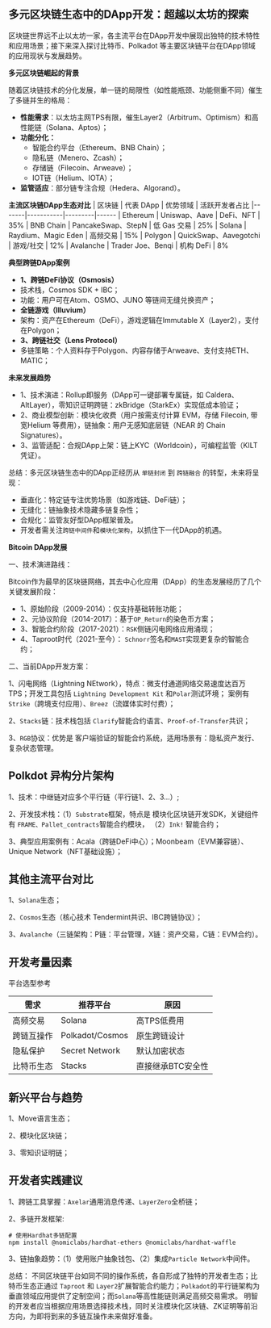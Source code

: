 ## 多元区块链生态中的DApp开发：超越以太坊的探索

区块链世界远不止以太坊一家，各主流平台在DApp开发中展现出独特的技术特性和应用场景；接下来深入探讨比特币、Polkadot 等主要区块链平台在DApp领域的应用现状与发展趋势。

**多元区块链崛起的背景**

随着区块链技术的分化发展，单一链的局限性（如性能瓶颈、功能侧重不同）催生了多链并生的格局：
- **性能需求**：以太坊主网TPS有限，催生Layer2（Arbitrum、Optimism）和高性能链（Solana、Aptos）；
- **功能分化：**
   - 智能合约平台（Ethereum、BNB Chain）；
   - 隐私链（Menero、Zcash）；
   - 存储链（Filecoin、Arweave）；
   - IOT链（Helium、IOTA）；
- **监管适应**：部分链专注合规（Hedera、Algorand）。

**主流区块链DApp生态对比**
| 区块链	| 代表 DApp	| 优势领域	| 活跃开发者占比
|-------|-----------|---------|------
| Ethereum	| Uniswap、Aave	| DeFi、NFT	| 35%
| BNB Chain	| PancakeSwap、StepN	| 低 Gas 交易	| 25%
| Solana	| Raydium、Magic Eden	| 高频交易	| 15%
| Polygon	| QuickSwap、Aavegotchi	| 游戏/社交	| 12%
| Avalanche	| Trader Joe、Benqi	| 机构 DeFi	| 8%

**典型跨链DApp案例**
- **1、跨链DeFi协议（Osmosis）**
- 技术栈，Cosmos SDK + IBC；
- 功能：用户可在Atom、OSMO、JUNO 等链间无缝兑换资产；
- **全链游戏（Illuvium）**
- 架构：资产在Ethereum（DeFi），游戏逻辑在Immutable X（Layer2），支付在Polygon；
- **3、跨链社交（Lens Protocol）**
- 多链策略：个人资料存于Polygon、内容存储于Arweave、支付支持ETH、MATIC；

**未来发展趋势**
- 1、技术演进：Rollup即服务（DApp可一键部署专属链，如 Caldera、AltLayer），零知识证明跨链：zkBridge（StarkEx）实现低成本验证；
- 2、商业模型创新：模块化收费（用户按需支付计算 EVM，存储 Filecoin, 带宽Helium 等费用），链抽象：用户无感知底层链（NEAR 的 Chain Signatures）。
- 3、监管适配：合规DApp上架：链上KYC（Worldcoin），可编程监管（KILT凭证）。

总结：多元区块链生态中的DApp正经历从 `单链封闭` 到 `跨链融合` 的转型，未来将呈现：
   - 垂直化：特定链专注优势场景（如游戏链、DeFi链）；
   - 无缝化：链抽象技术隐藏多链复杂性；
   - 合规化：监管友好型DApp框架普及。
   - 开发者需关注`跨链中间件`和`模块化架构`，以抓住下一代DApp的机遇。

**Bitcoin DApp发展**

一、技术演进路线：

Bitcoin作为最早的区块链网络，其去中心化应用（DApp）的生态发展经历了几个关键发展阶段：

- 1、原始阶段（2009-2014）：仅支持基础转账功能；
- 2、元协议阶段（2014-2017）：基于`OP_Return`的染色币方案；
- 3、智能合约阶段（2017-2021）：`RSK`侧链闪电网络应用涌现；
- 4、Taproot时代（2021-至今）： `Schnorr`签名和`MAST`实现更复杂的智能合约；

二、当前DApp开发方案：

1、闪电网络（Lightning NEtwork），特点：微支付通道网络交易速度达百万TPS；开发工具包括 `Lightning Development Kit` 和`Polar`测试环境； 案例有`Strike`（跨境支付应用）、`Breez`（流媒体实时付费）；

2、`Stacks`链：技术栈包括 `Clarify`智能合约语言、`Proof-of-Transfer`共识；

3、`RGB`协议：优势是 客户端验证的智能合约系统，适用场景有：隐私资产发行、复杂状态管理。

## Polkdot 异构分片架构

1、技术：中继链对应多个平行链（平行链1、2、3...）;

2、开发技术栈：（1）`Substrate`框架，特点是 模块化区块链开发SDK，关键组件有 `FRAME、Pallet_contracts`智能合约模块， （2）`Ink!` 智能合约；

3、典型应用案例有：Acala（跨链DeFi中心）；Moonbeam（EVM兼容链）、Unique Network（NFT基础设施）；

## 其他主流平台对比

1、`Solana`生态；

2、`Cosmos`生态（核心技术 Tendermint共识、IBC跨链协议）；

3、`Avalanche`（三链架构：P链：平台管理，X链：资产交易，C链：EVM合约）。

## 开发考量因素

平台选型参考

| 需求	      | 推荐平台	      | 原因
|-------------|-----------------|----------
| 高频交易	    | Solana	        | 高TPS低费用
| 跨链互操作	  | Polkadot/Cosmos	| 原生跨链设计
| 隐私保护	    | Secret Network	| 默认加密状态
| 比特币生态	  | Stacks	        | 直接继承BTC安全性


## 新兴平台与趋势

1、Move语言生态；

2、模块化区块链；

3、零知识证明链；

## 开发者实践建议

1、跨链工具掌握：`Axelar`通用消息传递、`LayerZero`全桥链；

2、多链开发框架:
```
# 使用Hardhat多链配置
npm install @nomiclabs/hardhat-ethers @nomiclabs/hardhat-waffle
```
3、链抽象趋势：（1）使用账户抽象钱包、（2）集成`Particle Network`中间件。

总结： 不同区块链平台如同不同的操作系统，各自形成了独特的开发者生态；比特币生态正通过 `Taproot` 和 `Layer2`扩展智能合约能力；`Polkadot`的平行链架构为垂直领域应用提供了定制空间；而`Solana`等高性能链则满足高频交易需求。 明智的开发者应当根据应用场景选择技术栈，同时关注模块化区块链、ZK证明等前沿方向，为即将到来的多链互操作未来做好准备。




